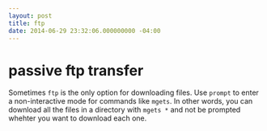 ```yaml
---
layout: post
title: ftp
date: 2014-06-29 23:32:06.000000000 -04:00
---
```

# passive ftp transfer
Sometimes `ftp` is the only option for downloading files. Use `prompt` to enter a non-interactive mode for commands like `mgets`. In other words, you can download all the files in a directory with `mgets *` and not be prompted whehter you want to download each one.
